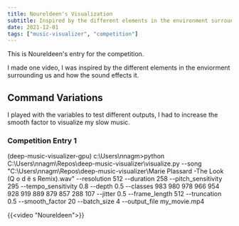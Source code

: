 ```yaml
---
title: Noureldeen's Visualization
subtitle: Inspired by the different elements in the environment surrounding our life and how it's effected by sound.
date: 2021-12-01
tags: ["music-visualizer", "competition"]
---
```


This is Noureldeen's entry for the competition.

I made one video, I was inspired by the different elements in the enviorment surrounding us and how the sound effects it.

## Command Variations

I played with the variables to test different outputs, I had to increase the smooth factor to visualize my slow music.

### Competition Entry 1

(deep-music-visualizer-gpu) c:\Users\nnagm>python C:\Users\nnagm\Repos\deep-music-visualizer\visualize.py --song "C:\Users\nnagm\Repos\deep-music-visualizer\Marie Plassard  -The Look (Q o d ë s Remix).wav" --resolution 512 --duration 258 --pitch_sensitivity 295 --tempo_sensitivity 0.8 --depth 0.5 --classes 983 980 978 966 954 928 919 889 879 857 288 107 --jitter 0.5 --frame_length 512 --truncation 0.5 --smooth_factor 20 --batch_size 4 --output_file my_movie.mp4

{{<video "Noureldeen">}}




